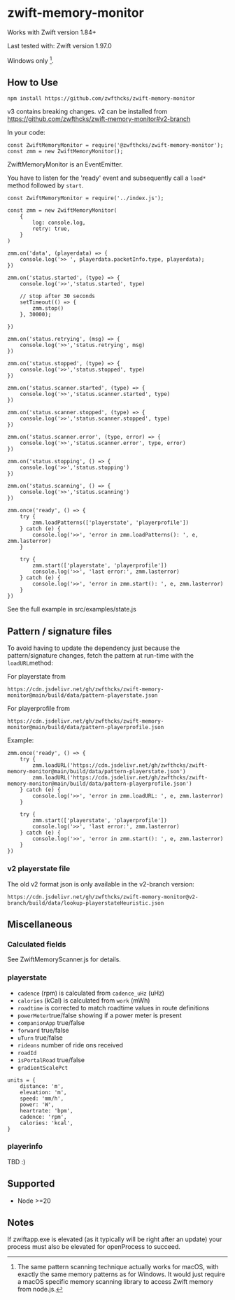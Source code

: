 # zwift-memory-monitor

Works with Zwift version 1.84+

Last tested with: Zwift version 1.97.0

Windows only [^1].


## How to Use

````
npm install https://github.com/zwfthcks/zwift-memory-monitor
`````

v3 contains breaking changes. v2 can be installed from https://github.com/zwfthcks/zwift-memory-monitor#v2-branch


In your code:

`````
const ZwiftMemoryMonitor = require('@zwfthcks/zwift-memory-monitor');
const zmm = new ZwiftMemoryMonitor();
`````

ZwiftMemoryMonitor is an EventEmitter.

You have to listen for the 'ready' event and subsequently call a ``load*`` method followed by ```start```.

```
const ZwiftMemoryMonitor = require('../index.js');

const zmm = new ZwiftMemoryMonitor(
    {
        log: console.log,
        retry: true,
    }
)

zmm.on('data', (playerdata) => {
    console.log('>> ', playerdata.packetInfo.type, playerdata);
})

zmm.on('status.started', (type) => {
    console.log('>>','status.started', type)

    // stop after 30 seconds 
    setTimeout(() => {
        zmm.stop()    
    }, 30000);

})

zmm.on('status.retrying', (msg) => {
    console.log('>>','status.retrying', msg)
})

zmm.on('status.stopped', (type) => {
    console.log('>>','status.stopped', type)
})

zmm.on('status.scanner.started', (type) => {
    console.log('>>','status.scanner.started', type)
})

zmm.on('status.scanner.stopped', (type) => {
    console.log('>>','status.scanner.stopped', type)
})

zmm.on('status.scanner.error', (type, error) => {
    console.log('>>','status.scanner.error', type, error)
})

zmm.on('status.stopping', () => {
    console.log('>>','status.stopping')
})

zmm.on('status.scanning', () => {
    console.log('>>','status.scanning')
})

zmm.once('ready', () => {
    try {
        zmm.loadPatterns(['playerstate', 'playerprofile'])
    } catch (e) {
        console.log('>>', 'error in zmm.loadPatterns(): ', e, zmm.lasterror)
    }

    try {
        zmm.start(['playerstate', 'playerprofile'])
        console.log('>>', 'last error:', zmm.lasterror)
    } catch (e) {
        console.log('>>', 'error in zmm.start(): ', e, zmm.lasterror)
    }
})

```


See the full example in src/examples/state.js


## Pattern / signature files

To avoid having to update the dependency just because the pattern/signature changes, fetch the pattern at run-time with the ```loadURL```method:

For playerstate from

```
https://cdn.jsdelivr.net/gh/zwfthcks/zwift-memory-monitor@main/build/data/pattern-playerstate.json
```


For playerprofile from

```
https://cdn.jsdelivr.net/gh/zwfthcks/zwift-memory-monitor@main/build/data/pattern-playerprofile.json
```

Example:

```
zmm.once('ready', () => {
    try {
        zmm.loadURL('https://cdn.jsdelivr.net/gh/zwfthcks/zwift-memory-monitor@main/build/data/pattern-playerstate.json')
        zmm.loadURL('https://cdn.jsdelivr.net/gh/zwfthcks/zwift-memory-monitor@main/build/data/pattern-playerprofile.json')
    } catch (e) {
        console.log('>>', 'error in zmm.loadURL: ', e, zmm.lasterror)
    }

    try {
        zmm.start(['playerstate', 'playerprofile'])
        console.log('>>', 'last error:', zmm.lasterror)
    } catch (e) {
        console.log('>>', 'error in zmm.start(): ', e, zmm.lasterror)
    }
})
```

### v2 playerstate file

The old v2 format json is only available in the v2-branch version:

```
https://cdn.jsdelivr.net/gh/zwfthcks/zwift-memory-monitor@v2-branch/build/data/lookup-playerstateHeuristic.json
```




## Miscellaneous

### Calculated fields

See ZwiftMemoryScanner.js for details.

### playerstate


- ```cadence``` (rpm) is calculated from ````cadence_uHz```` (uHz)
- ````calories```` (kCal) is calculated from ````work```` (mWh)
- ```roadtime``` is corrected to match roadtime values in route definitions
- ``powerMeter``true/false showing if a power meter is present
- ``companionApp`` true/false
- ``forward``  true/false
- ``uTurn``  true/false
- ``rideons`` number of ride ons received
- ``roadId`` 
- ``isPortalRoad``  true/false
- ``gradientScalePct`` 

```
units = {
    distance: 'm',
    elevation: 'm',
    speed: 'mm/h',
    power: 'W',
    heartrate: 'bpm',
    cadence: 'rpm',
    calories: 'kcal',
}
```

### playerinfo

TBD :) 


## Supported

- Node >=20


## Notes

If zwiftapp.exe is elevated (as it typically will be right after an update) your process must also be elevated for openProcess to succeed.

  
  



[^1]: The same pattern scanning technique actually works for macOS, with exactly the same memory patterns as for Windows. It would just require a macOS specific memory scanning library to access Zwift memory from node.js.
